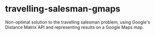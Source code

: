 # travelling-salesman-gmaps
Non-optimal solution to the travelling salesman problem, using Google's Distance Matrix API and representing results on a Google Maps map.

